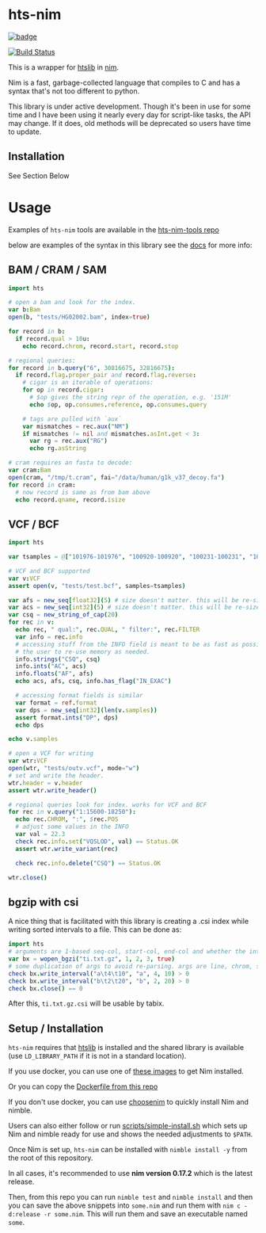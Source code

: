 hts-nim
=======

[![badge](https://img.shields.io/badge/docs-latest-blue.svg)](https://brentp.github.io/hts-nim/)

[![Build Status](https://travis-ci.org/brentp/hts-nim.svg?branch=master)](https://travis-ci.org/brentp/hts-nim)


This is a wrapper for [htslib](https://github.com/samtools/htslib) in [nim](https://nim-lang.org). 

Nim is a fast, garbage-collected language that compiles to C and has a syntax that's not
too different to python.

This library is under active development. Though it's been in use for some time and I have
been using it nearly every day for script-like tasks, the API may change. If it does, old
methods will be deprecated so users have time to update.

## Installation

See Section Below

# Usage

Examples of `hts-nim` tools are available in the [hts-nim-tools repo](https://github.com/brentp/hts-nim-tools)

below are examples of the syntax in this library see the [docs](https://brentp.github.io/hts-nim/) for more info:

## BAM / CRAM / SAM

```nim
import hts

# open a bam and look for the index.
var b:Bam
open(b, "tests/HG02002.bam", index=true)

for record in b:
  if record.qual > 10u:
    echo record.chrom, record.start, record.stop

# regional queries:
for record in b.query("6", 30816675, 32816675):
  if record.flag.proper_pair and record.flag.reverse:
    # cigar is an iterable of operations:
    for op in record.cigar:
      # $op gives the string repr of the operation, e.g. '151M'
      echo $op, op.consumes.reference, op.consumes.query

    # tags are pulled with `aux`
    var mismatches = rec.aux("NM")
    if mismatches != nil and mismatches.asInt.get < 3:
      var rg = rec.aux("RG")
      echo rg.asString

# cram requires an fasta to decode:
var cram:Bam
open(cram, "/tmp/t.cram", fai="/data/human/g1k_v37_decoy.fa")
for record in cram:
  # now record is same as from bam above
  echo record.qname, record.isize
```

## VCF / BCF

```nim
import hts

var tsamples = @["101976-101976", "100920-100920", "100231-100231", "100232-100232", "100919-100919"]

# VCF and BCF supported
var v:VCF
assert open(v, "tests/test.bcf", samples=tsamples)

var afs = new_seq[float32](5) # size doesn't matter. this will be re-sized as needed
var acs = new_seq[int32](5) # size doesn't matter. this will be re-sized as needed
var csq = new_string_of_cap(20)
for rec in v:
  echo rec, " qual:", rec.QUAL, " filter:", rec.FILTER
  var info = rec.info
  # accessing stuff from the INFO field is meant to be as fast as possible, allowing
  # the user to re-use memory as needed.
  info.strings("CSQ", csq)
  info.ints("AC", acs)
  info.floats("AF", afs)
  echo acs, afs, csq, info.has_flag("IN_EXAC")

  # accessing format fields is similar
  var format = ref.format
  var dps = new_seq[int32](len(v.samples))
  assert format.ints("DP", dps)
  echo dps

echo v.samples

# open a VCF for writing
var wtr:VCF
open(wtr, "tests/outv.vcf", mode="w")
# set and write the header.
wtr.header = v.header
assert wtr.write_header()

# regional queries look for index. works for VCF and BCF
for rec in v.query("1:15600-18250"):
  echo rec.CHROM, ":", $rec.POS
  # adjust some values in the INFO
  var val = 22.3
  check rec.info.set("VQSLOD", val) == Status.OK
  assert wtr.write_variant(rec)

  check rec.info.delete("CSQ") == Status.OK

wtr.close()
```

## bgzip with csi

A nice thing that is facilitated with this library is creating a .csi index while writing sorted
intervals to a file.  This can be done as:

```nim
import hts
# arguments are 1-based seq-col, start-col, end-col and whether the intervals are 0-based.
var bx = wopen_bgzi("ti.txt.gz", 1, 2, 3, true)
# some duplication of args to avoid re-parsing. args are line, chrom, start, end
check bx.write_interval("a\t4\t10", "a", 4, 10) > 0
check bx.write_interval("b\t2\t20", "b", 2, 20) > 0
check bx.close() == 0
```

After this, `ti.txt.gz.csi` will be usable by tabix.


## Setup / Installation

`hts-nim` requires that [htslib](https://github.com/samtools/htslib) is installed and the shared library is available
(use `LD_LIBRARY_PATH` if it is not in a standard location).


If you use docker, you can use one of [these images](https://hub.docker.com/r/nimlang/nim/) to get Nim installed.

Or you can copy the [Dockerfile from this repo](https://github.com/brentp/hts-nim/blob/master/Dockerfile)

If you don't use docker, you can use [choosenim](https://github.com/dom96/choosenim) to quickly install Nim and nimble.

Users can also either follow or run [scripts/simple-install.sh](https://github.com/brentp/hts-nim/blob/master/scripts/simple-install.sh) which sets up Nim and nimble ready for use and shows the needed adjustments to `$PATH`.

Once Nim is set up, `hts-nim` can be installed with `nimble install -y` from the root of this repository.

In all cases, it's recommended to use **nim version 0.17.2** which is the latest release.

Then, from this repo you can run `nimble test` and `nimble install` and then you can save the above snippets into `some.nim`
and run them with `nim c -d:release -r some.nim`. This will run them and save an executable named `some`.

